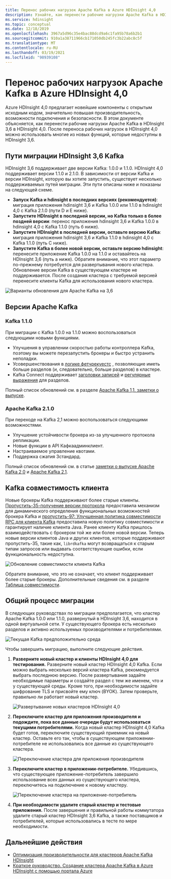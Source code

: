 ```yaml
---
title: Перенос рабочих нагрузок Apache Kafka в Azure HDInsight 4,0
description: Узнайте, как перенести рабочие нагрузки Apache Kafka в HDInsight 3,6 в HDInsight 4,0.
ms.service: hdinsight
ms.topic: conceptual
ms.date: 12/18/2019
ms.openlocfilehash: 3967a5d96c35e4bac88dcd9a6c1fa95b78a6b2b1
ms.sourcegitcommit: 910a1a38711966cb171050db245fc3b22abc8c5f
ms.translationtype: MT
ms.contentlocale: ru-RU
ms.lasthandoff: 03/19/2021
ms.locfileid: "98939108"
---
```

# <a name="migrate-apache-kafka-workloads-to-azure-hdinsight-40"></a>Перенос рабочих нагрузок Apache Kafka в Azure HDInsight 4,0

Azure HDInsight 4,0 предлагает новейшие компоненты с открытым исходным кодом, значительно повышая производительность, возможности подключения и безопасности. В этом документе объясняется, как перенести рабочие нагрузки Apache Kafka в HDInsight 3,6 в HDInsight 4,0. После переноса рабочих нагрузок в HDInsight 4,0 можно использовать многие из новых функций, которые недоступны в HDInsight 3,6.

## <a name="hdinsight-36-kafka-migration-paths"></a>Пути миграции HDInsight 3,6 Kafka

HDInsight 3,6 поддерживает две версии Kafka: 1.0.0 и 1.1.0. HDInsight 4,0 поддерживает версии 1.1.0 и 2.1.0. В зависимости от версии Kafka и версии HDInsight, которую вы хотите запустить, существует несколько поддерживаемых путей миграции. Эти пути описаны ниже и показаны на следующей схеме.

* **Запуск Kafka и hdinsight в последних версиях (рекомендуется)**: миграция приложения hdinsight 3,6 и Kafka 1.0.0 или 1.1.0 в hdinsight 4,0 с Kafka 2.1.0 (пути D и E ниже).
* **Запустите HDInsight в последней версии, но Kafka только в более поздней версии**: перенос приложения hdinsight 3,6 и Kafka 1.0.0 в hdinsight 4,0 с Kafka 1.1.0 (путь б ниже).
* **Запустите HDInsight в последней версии, оставьте версию Kafka**: миграция приложения hdinsight 3,6 и Kafka 1.1.0 в hdinsight 4,0 с Kafka 1.1.0 (путь C ниже).
* **Запустите Kafka в более новой версии, оставьте версию hdinsight**: перенесите приложение Kafka 1.0.0 на 1.1.0 и оставайтесь на HDInsight 3,6 (путь а ниже). Обратите внимание, что этот параметр по-прежнему потребуется для развертывания нового кластера. Обновление версии Kafka в существующем кластере не поддерживается. После создания кластера с требуемой версией перенесите клиенты Kafka для использования нового кластера.

![Варианты обновления для Apache Kafka на 3,6](./media/upgrade-threesix-to-four/apache-kafka-upgrade-path.png)

## <a name="apache-kafka-versions"></a>Версии Apache Kafka

### <a name="kafka-110"></a>Kafka 1.1.0
  
При миграции с Kafka 1.0.0 на 1.1.0 можно воспользоваться следующими новыми функциями.

* Улучшения в управлении скоростью работы контроллера Kafka, поэтому вы можете перезапустить брокеры и быстро устранить неполадки. 
* Усовершенствования в [логике фетчрекуестс](https://issues.apache.org/jira/browse/KAFKA-6254) , позволяющие иметь больше разделов (и, следовательно, больше разделов) в кластере. 
* Kafka Connect поддерживает [заголовки записей](https://issues.apache.org/jira/browse/KAFKA-5142) и [регулярные выражения](https://issues.apache.org/jira/browse/KAFKA-3073) для разделов. 

Полный список обновлений см. в разделе [Apache Kafka 1,1. заметки о выпуске](https://archive.apache.org/dist/kafka/1.1.0/RELEASE_NOTES.html).

### <a name="apache-kafka-210"></a>Apache Kafka 2.1.0

При переходе на Kafka 2,1 можно воспользоваться следующими возможностями.

* Улучшение устойчивости брокера из-за улучшенного протокола репликации.
* Новые функции в API Кафкаадминклиент.
* Настраиваемое управление квотами.
* Поддержка сжатия Зстандард.

Полный список обновлений см. в статье [заметки о выпуске Apache Kafka 2,0](https://archive.apache.org/dist/kafka/2.0.0/RELEASE_NOTES.html) и [Apache Kafka 2,1](https://archive.apache.org/dist/kafka/2.1.0/RELEASE_NOTES.html).

## <a name="kafka-client-compatibility"></a>Kafka совместимость клиента

Новые брокеры Kafka поддерживают более старые клиенты. [Пропустить-35-получение версии протокола](https://cwiki.apache.org/confluence/display/KAFKA/KIP-35+-+Retrieving+protocol+version) предоставила механизм для динамического определения функциональных возможностей брокера Kafka и [пропустить-97: Улучшенная политика совместимости RPC для клиента Kafka](https://cwiki.apache.org/confluence/display/KAFKA/KIP-97%3A+Improved+Kafka+Client+RPC+Compatibility+Policy) предоставила новую политику совместимости и гарантирует наличие клиента Java. Ранее клиенту Kafka пришлось взаимодействовать с брокером той же или более новой версии. Теперь новые версии клиентов Java и других клиентов, которые поддерживают пропустить-35, такие как, `librdkafka` могут возвращаться к старым типам запросов или выдавать соответствующие ошибки, если функциональность недоступна.

![Обновление совместимости клиента Kafka](./media/upgrade-threesix-to-four/apache-kafka-client-compatibility.png)

Обратите внимание, что это не означает, что клиент поддерживает более старые брокеры.  Дополнительные сведения см. в разделе [Таблица совместимости](https://cwiki.apache.org/confluence/display/KAFKA/Compatibility+Matrix).

## <a name="general-migration-process"></a>Общий процесс миграции

В следующих руководствах по миграции предполагается, что кластер Apache Kafka 1.0.0 или 1.1.0, развернутый в HDInsight 3,6, находится в одной виртуальной сети. У существующего брокера есть несколько разделов и активно используемых производителями и потребителями.

![Текущая Kafka предположительно среда](./media/upgrade-threesix-to-four/apache-kafka-presumed-environment.png)

Чтобы завершить миграцию, выполните следующие действия.

1. **Разверните новый кластер и клиенты HDInsight 4,0 для тестирования.** Разверните новый кластер HDInsight 4,0 Kafka. Если можно выбрать несколько версий кластера Kafka, рекомендуется выбрать последнюю версию. После развертывания задайте необходимые параметры и создайте раздел с тем же именем, что и у существующей среды. Кроме того, при необходимости задайте шифрование TLS и присвойте ему ключ (BYOK). Затем проверьте, правильно ли работает новый кластер.

    ![Развертывание новых кластеров HDInsight 4,0](./media/upgrade-threesix-to-four/deploy-new-hdinsight-clusters.png)

1. **Переключите кластер для приложения производителя и подождите, пока все данные очереди будут использоваться текущими потребителями.** Когда новый кластер HDInsight 4,0 Kafka будет готов, переключите существующий приемник на новый кластер. Оставьте его так, чтобы в существующем приложении-потребителе не использовались все данные из существующего кластера.

    ![Переключение кластера для приложения производителя](./media/upgrade-threesix-to-four/switch-cluster-producer-app.png)

1. **Переключите кластер в приложении-потребителе.** Убедившись, что существующее приложение-потребитель завершило использование всех данных из существующего кластера, переключитесь на подключение к новому кластеру.

    ![Переключение кластера на приложение-потребитель](./media/upgrade-threesix-to-four/switch-cluster-consumer-app.png)

1. **При необходимости удалите старый кластер и тестовые приложения.** После завершения и правильной работы коммутатора удалите старый кластер HDInsight 3,6 Kafka, а также поставщиков и потребителей, которые использовались в тесте по мере необходимости.

## <a name="next-steps"></a>Дальнейшие действия

* [Оптимизация производительности для кластеров Apache Kafka HDInsight](apache-kafka-performance-tuning.md)
* [Краткое руководство. Создание кластера Apache Kafka в Azure HDInsight с помощью портала Azure](apache-kafka-get-started.md)
